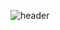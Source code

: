 ![header](https://capsule-render.vercel.app/api?type=Cylinder&color=000000&height=120&section=header&text=hwanin99&fontColor=ffffff&fontSize=70&animation=fadeIn)
